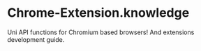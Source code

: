 # Chrome-Extension.knowledge
Uni API functions for Chromium based browsers! And extensions development guide.
